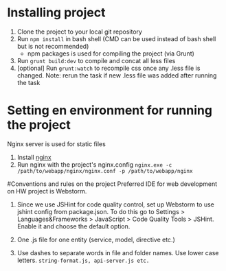 # Installing project
1. Clone the project to your local git repository
2. Run `npm install` in bash shell (CMD can be used instead of bash shell but is not recommended)
    * npm packages is used for compiling the project (via Grunt)
3. Run `grunt build:dev` to compile and concat all less files
4. [optional] Run `grunt:watch` to recompile css once any .less file is changed. Note: rerun the task if new .less file was added after running the task

# Setting en environment for running the project
Nginx server is used for static files

1. Install [nginx](https://www.nginx.com/)
2. Run nginx with the project's nginx.config `nginx.exe -c /path/to/webapp/nginx/nginx.conf -p /path/to/webapp/nginx`


#Conventions and rules on the project
Preferred IDE for web development on HW project is Webstorm.

1. Since we use JSHint for code quality control, set up Webstorm to use jshint config from package.json.
To do this go to Settings > Languages&Frameworks > JavaScript > Code Quality Tools > JSHint. Enable it and choose the default option.

2. One .js file for one entity (service, model, directive etc.)

3. Use dashes to separate words in file and folder names. Use lower case letters. `string-format.js, api-server.js etc.`
